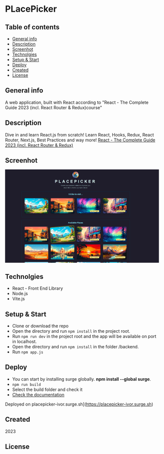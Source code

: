 # PLacePicker

## Table of contents
* [General info](#general-info)
* [Description](#description)
* [Screenhot](#screenhot)
* [Technolgies](#technolgies)
* [Setup & Start](#setup)
* [Deploy](#deploy)
* [Created](#created)
* [License](#license)

## General info <a id="general-info"></a>

A web application, built with React according to "React - The Complete Guide 2023 (incl. React Router & Redux)course"

## Description <a id="description"></a>

Dive in and learn React.js from scratch! Learn React, Hooks, Redux, React Router, Next.js, Best Practices and way more! [React - The Complete Guide 2023 (incl. React Router & Redux)](https://www.udemy.com/course/react-the-complete-guide-incl-redux/)

## Screenhot <a id="screenhot"></a>

![image](./public/screenshot.jpg)

## Technolgies <a id="technolgies"></a>

* React - Front End Library
* Node.js
* Vite.js

## Setup & Start <a id="setup"></a>

* Clone or download the repo
* Open the directory and run `npm install` in the project root.
* Run `npm run dev` in the project root and the app will be available on port in localhost.
* Open the directory and run `npm install` in the folder /backend.
* Run `npm app.js`


## Deploy <a id="deploy"></a>

* You can start by installing surge globally. **npm install --global surge**.
* `npm run build`
* Select the build folder and check it
* [Check the documentation](https://surge.sh/)

Deployed on placepicker-ivor.surge.sh](https://placepicker-ivor.surge.sh)

## Created <a id="created"></a>

2023

## License <a id="licence"></a>